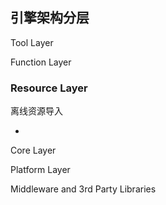## 引擎架构分层

Tool Layer

Function Layer

### Resource Layer

离线资源导入

- 



Core Layer

Platform Layer

Middleware and 3rd Party Libraries